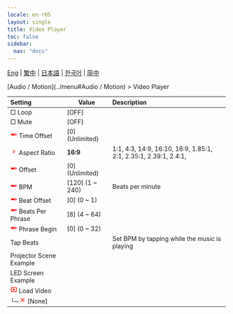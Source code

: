 ```yaml
---
locale: en-rUS
layout: single
title: Video Player
toc: false
sidebar:
  nav: "docs"
---
```

[Eng](/dancexr/menu/2025.4/motion/video_player) | [繁中](/tw/dancexr/menu/2025.4/motion/video_player) | [日本語](/jp/dancexr/menu/2025.4/motion/video_player) | [한국어](/kr/dancexr/menu/2025.4/motion/video_player) | [简中](/zh/dancexr/menu/2025.4/motion/video_player)

[Audio / Motion](../menu#Audio / Motion) > Video Player



| Setting | Value | Description |
| :--- | --- | :--- |
|  □ Loop| [OFF] | 
|  □ Mute| [OFF] | 
| <img src="/images/icon/ic_slider.png" alt="slider icon"/> Time Offset| [0] (Unlimited) | 
| <img src="/images/icon/ic_chevron.png" alt="chevron icon"/> Aspect Ratio| **16:9** | 1:1, 4:3, 14:9, 16:10, 16:9, 1.85:1, 2:1, 2.35:1, 2.39:1, 2.4:1,  |
| <img src="/images/icon/ic_slider.png" alt="slider icon"/> Offset| [0] (Unlimited) | 
| <img src="/images/icon/ic_slider.png" alt="slider icon"/> BPM| [120] (1 ~ 240) | Beats per minute
| <img src="/images/icon/ic_slider.png" alt="slider icon"/> Beat Offset| [0] (0 ~ 1) | 
| <img src="/images/icon/ic_slider.png" alt="slider icon"/> Beats Per Phrase| [8] (4 ~ 64) | 
| <img src="/images/icon/ic_slider.png" alt="slider icon"/> Phrase Begin| [0] (0 ~ 32) | 
|  Tap Beats|| Set BPM by tapping while the music is playing
|  Projector Scene Example|| 
|  LED Screen Example|| 
| <img src="/images/icon/ic_video.png" alt="video icon"/> Load Video|| 
| └─<img src="/images/icon/ic_close.png" alt="close icon"/> [None]|| 
